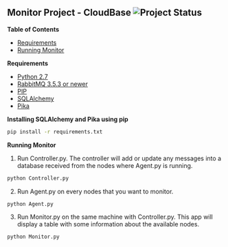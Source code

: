 ## Monitor Project - CloudBase ![Project Status](http://img.shields.io/badge/status-beta-blue.svg)

**Table of Contents**

- [Requirements](#requirements)
- [Running Monitor](#running-monitor)

**Requirements**

- [Python 2.7](https://www.python.org/download/releases/2.7/)
- [RabbitMQ 3.5.3 or newer](https://www.rabbitmq.com/download.html)
- [PIP](https://pip.pypa.io/en/latest/installing.html)
- [SQLAlchemy](#installing-sqlalchemy-and-pika-using-pip)
- [Pika](#installing-sqlalchemy-and-pika-using-pip)

**Installing SQLAlchemy and Pika using pip**

```bash
pip install -r requirements.txt
```

**Running Monitor**
1. Run Controller.py. The controller will add or update any messages into a database received from the nodes where Agent.py is running.

```bash
python Controller.py
```

2. Run Agent.py on every nodes that you want to monitor.

```bash
python Agent.py
```

3. Run Monitor.py on the same machine with Controller.py. This app will display a table with some information about the available nodes.

```bash
python Monitor.py
```
